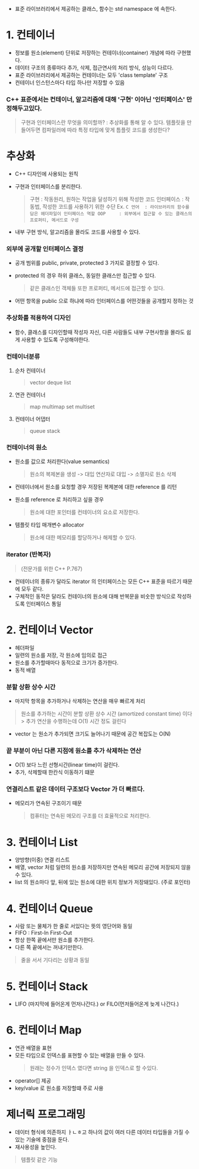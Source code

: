- 표준 라이브러리에서 제공하는 클래스, 함수는 std namespace 에 속한다.



# 1. 컨테이너

- 정보를 원소(element) 단위로 저장하는 컨테이너(container) 개념에 따라 구현했다.
- 데이터 구조의 종류마다 추가, 삭제, 접근연사의 처리 방식, 성능이 다르다.
- 표준 라이브러리에서 제공하는 컨테이너는 모두 'class template' 구조
- 컨테이너 인스턴스마다 타입 하나만 저장할 수 있음


### C++ 표준에서는 컨테이너, 알고리즘에 대해 '구현' 이아닌 '인터페이스' 만 정해두고있다.

> 구현과 인터페이스란 무엇을 의미할까? : 추상화를 통해 알 수 있다.
> 템플릿을 만들어두면 컴파일러에 따라 특정 타입에 맞게 틈플릿 코드를 생성한다?


# 추상화
- C++ 디자인에 사용되는 원칙
- 구현과 인터페이스를 분리한다.
    > 구현 : 작동원리, 원하는 작업을 달성하기 위해 작성한 코드
    > 인터페이스 : 작동법, 작성한 코드를 사용하기 위한 수단
        Ex.
        ```
        C 언어  : 라이브러리의 함수를 담은 헤더파일이 인터페이스 역할
        OOP     : 외부에서 접근할 수 있는 클래스의 프로퍼티, 메서드로 구성
        ```

- 내부 구현 방식, 알고리즘을 몰라도 코드를 사용할 수 있다.

### 외부에 공개할 인터페이스 결정
- 공개 범위를 public, private, protected 3 가지로 결정할 수 있다.
- protected 의 경우 하위 클래스, 동일한 클래스만 접근할 수 있다.
    > 같은 클래스인 객체들 또한 프로퍼티, 메서드에 접근할 수 있다.

- 어떤 항목을 public 으로 하냐에 따라 인터페이스를 어떤것들을 공개할지 정하는 것

### 추상화를 적용하여 디자인
- 함수, 클래스를 디자인할때 작성자 자신, 다른 사람들도 내부 구현사항을 몰라도 쉽게 사용할 수 있도록 구성해야한다.



### 컨테이너분류

1. 순차 컨테이너
    > vector
    > deque
    > list

2. 연관 컨테이너
    > map
    > multimap
    > set
    > multiset

3. 컨테이너 어댑터 
    > queue
    > stack

### 컨테이너의 원소
- 원소를 값으로 처리한다(value semantics)
    > 원소의 복제본을 생성 -> 대입 연산자로 대입 -> 소멸자로 원소 삭제
- 컨테이너에서 원소를 요청할 경우 저장된 복제본에 대한 reference 를 리턴

- 원소를 reference 로 처리하고 싶을 경우
    > 원소에 대한 포인터를 컨테이너의 요소로 저장한다.
- 템플릿 타입 매개변수 allocator
    > 원소에 대한 메모리를 할당하거나 해제할 수 있다. 


### iterator (반복자)
> (전문가를 위한 C++ P.767)
- 컨테이너의 종류가 달라도 iterator 의 인터페이스는 모든 C++ 표준을 따르기 때문에 모두 같다.
- 구체적인 동작은 달라도 컨테이너의 원소에 대해 반복문을 비숫한 방식으로 작성하도록 인터페이스 통일










# 2. 컨테이너 Vector

- <vector> 헤더파일
- 일련의 원소를 저장, 각 원소에 임의로 접근
- 원소를 추가할때마다 동적으로 크기가 증가한다.
- 동적 배열

### 분할 상환 상수 시간
- 마지막 항목을 추가하거나 삭제하는 연산을 매우 빠르게 처리
> 원소를 추가하는 시간이 분할 상환 상수 시간 (amortized constant time) 이다
    > 추가 연산을 수행하는데 O(1) 시간 정도 걸린다

- vector 는 원소가 추가되면 크기도 늘어나기 때문에 공간 복잡도는 O(N)

### 끝 부분이 아닌 다른 지점에 원소를 추가 삭제하는 연산
- O(1) 보다 느린 선형시간(linear time)이 걸린다.
- 추가, 삭제할때 한칸식 이동하기 떄문


### 연결리스트 같은 데이터 구조보다 Vector 가 더 빠르다.
- 메모리가 연속된 구조이기 때문
    > 컴퓨터는 연속된 메모리 구조를 더 효율적으로 처리한다.





# 3. 컨테이너 List
- 양방향(이중) 연결 리스트
- 배열, vector 처럼 일련의 원소를 저장하지만 연속된 메모리 공간에 저장되지 않을 수 있다.
- list 의 원소마다 앞, 뒤에 있는 원소에 대한 위치 정보가 저장돼있다. (주로 포인터)


# 4. 컨테이너 Queue
- 사람 또는 물체가 한 줄로 서있다는 뜻의 영단어와 동일
- FIFO : First-In First-Out
- 항상 한쪽 끝에서만 원소를 추가한다.
- 다른 쪽 끝에서는 꺼내기만한다.

> 줄을 서서 기다리는 상황과 동일



# 5. 컨테이너 Stack
- LIFO (마지막에 들어온게 먼저나간다.) or FILO(먼저들어온게 늦게 나간다.)


# 6. 컨테이너 Map
- 연관 배열을 표현
- 모든 타입으로 인덱스를 표현할 수 있는 배열을 만들 수 있다.
    > 원래는 정수가 인덱스 였다면 string 을 인덱스로 할 수있다.
- operator[] 제공
- key/value 로 원소를 저장할떄 주로 사용



# 제너릭 프로그래밍
- 데이터 형식에 의존하지 ㅏㄴㅎ고 하나의 값이 여러 다른 데이터 타입들을 가질 수 있는 기술에 중점을 둔다.
- 재사용성을 높인다.
> 템플릿 같은 기능



#